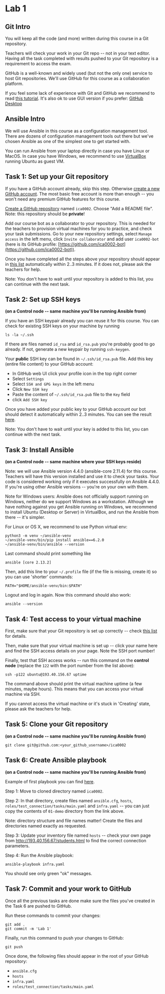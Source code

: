 # Lab 1

## Git Intro

You will keep all the code (and more) written during this course in a Git
repository.

Teachers will check your work in your Git repo -- not in your text editor.
Having all the task completed with results pushed to your Git repository is a
requirement to access the exam.

GitHub is a well-known and widely used (but not the only one) service to host
Git repositories. We'll use GitHub for this course as a collaboration platform.

If you feel some lack of experience with Git and GitHub we recommend to read
[this tutorial](https://guides.github.com/introduction/git-handbook).
It's also ok to use GUI version if you prefer: [GitHub Desktop](https://desktop.github.com/)


## Ansible Intro

We will use Ansible in this course as a configuration management tool. There are
dozens of configuration management tools out there but we've chosen Ansible as
one of the simplest one to get started with.

You can run Ansible from your laptop directly in case you have Linux or MacOS.
In case you have Windows, we recommend to use
[VirtualBox](https://www.virtualbox.org/wiki/Downloads) running Ubuntu as guest VM.


## Task 1: Set up your Git repository

If you have a GitHub account already, skip this step. Otherwise
[create a new GitHub account](https://github.com/join). The most basic free
account is more than enough -- you won't need any premium GitHub features for
this course.

[Create a GitHub repository](https://github.com/new) named `ica0002`. Choose "Add a README file". Note: this repository should be **private**!

Add our course bot as a collaborator to your repository. This is needed for the
teachers to provision virtual machines for you to practice, and check your task
submissions. Go to your new repository settings, select `Manage access` in the
left menu, click `Invite collaborator` and add user `ica0002-bot` (here is its
GitHub profile: [https://github.com/ica0002-bot](https://github.com/ica0002-bot)).

Once you have completed all the steps above your repository should appear in
[this list](http://193.40.156.67/students.html) automatically within 2..3
minutes. If it does not, please ask the teachers for help.

Note: You don't have to wait until your repository is added to this list, you
can continue with the next task.


## Task 2: Set up SSH keys

**(on a Control node -- same machine you'll be running Ansible from)**

If you have an SSH  keypair already you can reuse it for this course. You can
check for existing SSH keys on your machine by running

    ls -la ~/.ssh

If there are files named `id_rsa` and `id_rsa.pub` you're probably good to go
already. If not, generate a new keypair by running `ssh-keygen`.

Your **public** SSH key can be found in `~/.ssh/id_rsa.pub` file. Add this key
(entire file content) to your GitHub account:
 - In GitHub web UI click your profile icon in the top right corner
 - Select `Settings`
 - Select `SSH and GPG keys` in the left menu
 - Click `New SSH key`
 - Paste the content of `~/.ssh/id_rsa.pub` file to the `Key` field
 - click `Add SSH key`

Once you have added your public key to your GitHub account our bot should detect
it automatically within 2..3 minutes. You can see the result
[here](http://193.40.156.67/students.html).

Note: You don't have to wait until your key is added to this list, you can
continue with the next task.


## Task 3: Install Ansible

**(on a Control node -- same machine where your SSH keys reside)**

Note: we will use Ansible version 4.4.0 (ansible-core 2.11.4) for this course. Teachers will have this
version installed and use it to check your tasks. Your code is considered
working only if it executes successfully on Ansible 4.4.0. If you're using other
Ansible versions -- you're on your own with them.

Note for Windows users: Ansible does not officially support running on Windows,
neither do we support Windows as a workstation. Although we have nothing against
you get Ansible running on Windows, we recommend to install Ubuntu (Desktop
or Server) in VirtualBox, and run the Ansible from there -- it's simpler.

For Linux or OS X, we recommend to use Python virtual env:

    python3 -m venv ~/ansible-venv
    ~/ansible-venv/bin/pip install ansible==6.2.0
    ~/ansible-venv/bin/ansible --version

Last command should print something like

    ansible [core 2.13.2]

Then, add this line to your `~/.profile` file (if the file is missing, create it)
so you can use 'shorter' commands:

    PATH="$HOME/ansible-venv/bin:$PATH"

Logout and log in again. Now this command should also work:

    ansible --version


## Task 4: Test access to your virtual machine

First, make sure that your Git repository is set up correctly -- check
[this list](http://193.40.156.67/students.html) for details.

Then, make sure that your virtual machine is set up -- click your name here and find the
SSH access details on your page. Note the SSH port number!

Finally, test that SSH access works -- run this command on the **control node**
(replace the `122` with the port number from the list above):

    ssh -p122 ubuntu@193.40.156.67 uptime

The command above should print the virtual machine uptime (a few minutes, maybe
hours). This means that you can access your virtual machine via SSH.

If you cannot access the virtual machine or it's stuck in 'Creating' state,
please ask the teachers for help.


## Task 5: Clone your Git repository

**(on a Control node -- same machine you'll be running Ansible from)**

    git clone git@github.com:<your_github_username>/ica0002


## Task 6: Create Ansible playbook

**(on a Control node -- same machine you'll be running Ansible from)**

Example of first playbook you can find [here](01-demo).

Step 1: Move to cloned directory named `ica0002`.

Step 2: In that directory, create files named `ansible.cfg`, `hosts`,
`roles/test_connection/tasks/main.yaml` and `infra.yaml` -- you can just copy
the contents of `01-demo` directory from the link above.

Note: directory structure and file names matter! Create the files and
directories named exactly as requested.

Step 3: Update your inventory file named `hosts` -- check your own page from
http://193.40.156.67/students.html to find the correct connection parameters.

Step 4: Run the Ansible playbook:

    ansible-playbook infra.yaml

You should see only green "ok" messages.


## Task 7: Commit and your work to GitHub

Once all the previous tasks are done make sure the files you've created in the
Task 6 are pushed to GitHub.

Run these commands to commit your changes:

    git add .
    git commit -m 'Lab 1'


Finally, run this command to push your changes to GitHub:

    git push

Once done, the following files should appear in the root of your GitHub
repository:
 - `ansible.cfg`
 - `hosts`
 - `infra.yaml`
 - `roles/test_connection/tasks/main.yaml`
